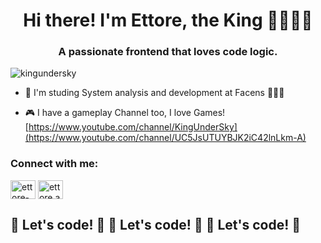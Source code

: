 <h1 align="center">Hi there! I'm Ettore, the King 👑👨🏽‍💻</h1>
<h3 align="center">A passionate frontend that loves code logic.</h3>

<p align="left"> <img src=https://komarev.com/ghpvc/?username=kingundersky&label=Profile%20views&color=0e75b6&style=flat" alt="kingundersky" /> </p>

- 📝 I'm studing System analysis and development at Facens 👨🏾‍🎓

- :video_game: I have a gameplay Channel too, I love Games! [https://www.youtube.com/channel/KingUnderSky](https://www.youtube.com/channel/UC5JsUTUYBJK2iC42lnLkm-A)

  

<h3 align="left">Connect with me:</h3>
<p align="left">
<a href="https://www.linkedin.com/in/ettorealessandro777" target="blank"><img align="center" src="https://cdn.jsdelivr.net/npm/simple-icons@3.0.1/icons/linkedin.svg" alt="ettore-alessandro-rollo-527784198" height="30" width="40" /></a>
<a href="https://www.instagram.com/ettore.alessandro/" target="blank"><img align="center" src="https://cdn.jsdelivr.net/npm/simple-icons@3.0.1/icons/instagram.svg" alt="ettore.alessandro" height="30" width="40" /></a>
</p>


## 🚀 Let's code! 🚀 🚀 Let's code! 🚀 🚀 Let's code! 🚀
